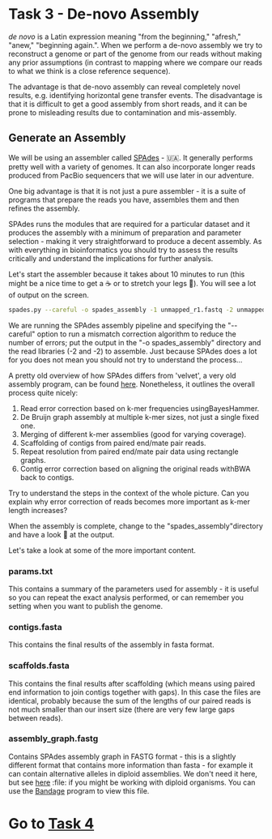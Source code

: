 # Task 3 - De-novo Assembly
*de novo* is a Latin expression meaning "from the beginning," "afresh," "anew," "beginning again.". When we perform a de-novo assembly we try to reconstruct a genome or part of the genome from our reads without making any prior assumptions (in contrast to mapping where we compare our reads to what we think is a close reference sequence).

The advantage is that de-novo assembly can reveal completely novel results, e.g. identifying horizontal gene transfer events. The disadvantage is that it is difficult to get a good assembly from short reads, and it can be prone to misleading results due to contamination and mis-assembly.

## Generate an Assembly
We will be using an assembler called [SPAdes](https://www.ncbi.nlm.nih.gov/pmc/articles/PMC3342519/) - :ukraine:. It generally performs pretty well with a variety of genomes. It can also incorporate longer reads produced from PacBio sequencers that we will use later in our adventure.

One big advantage is that it is not just a pure assembler - it is a suite of programs that prepare the reads you have, assembles them and then refines the assembly.

SPAdes runs the modules that are required for a particular dataset and it produces the assembly with a minimum of preparation and parameter selection - making it very straightforward to produce a decent assembly. As with everything in bioinformatics you should try to assess the results critically and understand the implications for further analysis.

Let's start the assembler because it takes about 10 minutes to run (this might be a nice time to get a :coffee: or to stretch your legs :walking:). You will see a lot of output on the screen.
```bash
spades.py --careful -o spades_assembly -1 unmapped_r1.fastq -2 unmapped_r2.fastq
```

We are running the SPAdes assembly pipeline and specifying the "--careful" option to run a mismatch correction algorithm to reduce the number of errors; put the output in the "-o spades_assembly" directory and the read libraries (-2 and -2) to assemble. Just because SPAdes does a lot for you does not mean you should not try to understand the process...

A pretty old overview of how SPAdes differs from 'velvet', a very old assembly program, can be found [here](http://thegenomefactory.blogspot.co.uk/2013/08/how-spades-differs-from-velvet.html). Nonetheless, it outlines the overall process quite nicely:

1. Read error correction based on k-mer frequencies using ​BayesHammer.
2. De Bruijn graph assembly at ​multiple ​k-mer sizes, not just a single fixed one.
3. Merging of different k-mer assemblies (good for varying coverage).
4. Scaffolding of contigs from paired end/mate pair reads.
5. Repeat resolution from paired end/mate pair data using rectangle graphs.
6. Contig error correction based on aligning the original reads with ​BWA​ back to contigs.


Try to understand the steps in the context of the whole picture. Can you explain why error correction of reads becomes more important as k-mer length increases?

When the assembly is complete, change to the "spades_assembly"​ directory and have a look :eyes: at the output.

Let's take a look at some of the more important content.
### params.txt
This contains a summary of the parameters used for assembly - it is useful so you can repeat the exact analysis performed, or can remember you setting when you want to publish the genome.

### contigs.fasta
This contains the final results of the assembly in fasta format.

### scaffolds.fasta
This contains the final results after scaffolding (which means using paired end information to join contigs together with gaps). In this case the files are identical, probably because the sum of the lengths of our paired reads is not much smaller than our insert size (there are very few large gaps between reads).

### assembly_graph.fastg
Contains SPAdes assembly graph in FASTG format - this is a slightly different format that contains more information than fasta - for example it can contain alternative alleles in diploid assemblies. We don't need it here, but see ​[here](http://fastg.sourceforge.net/FASTG_Spec_v1.00.pdf) :file: if you might be working with diploid organisms. You can use the [Bandage](http://rrwick.github.io/Bandage) program to view this file.

# Go to [Task 4](https://github.com/guyleonard/genomics_adventure/blob/release/chapter_3/task_4.md)

